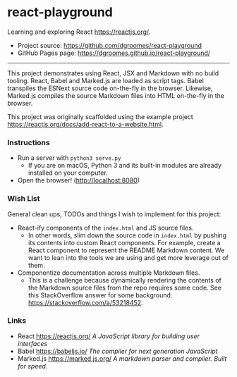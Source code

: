 # react-playground

Learning and exploring React <https://reactjs.org/>.

* Project source: <https://github.com/dgroomes/react-playground>
* GitHub Pages page: <https://dgroomes.github.io/react-playground/>

---

This project demonstrates using React, JSX and Markdown with no build tooling. React, Babel and Marked.js are loaded as
script tags. Babel transpiles the ESNext source code on-the-fly in the browser. Likewise, Marked.js compiles the source
Markdown files into HTML on-the-fly in the browser.

This project was originally scaffolded using the example project <https://reactjs.org/docs/add-react-to-a-website.html>. 

### Instructions

* Run a server with `python3 serve.py`
  * If you are on macOS, Python 3 and its built-in modules are already installed on your computer.
* Open the browser! (<http://localhost:8080>)

### Wish List

General clean ups, TODOs and things I wish to implement for this project:

* React-ify components of the `index.html` and JS source files.
  * In other words, slim down the source code in `index.html` by pushing its contents into custom React components. For
    example, create a React component to represent the README Markdown content. We want to lean into the tools we are 
    using and get more leverage out of them.
* Componentize documentation across multiple Markdown files.
  * This is a challenge because dynamically rendering the contents of the Markdown source files from the repo requires 
    some code. See this StackOverflow answer for some background: <https://stackoverflow.com/a/53218452>. 

### Links

* React <https://reactjs.org/> *A JavaScript library for building user interfaces*
* Babel <https://babeljs.io/> *The compiler for next generation JavaScript*
* Marked.js <https://marked.js.org/> *A markdown parser and compiler. Built for speed.*
